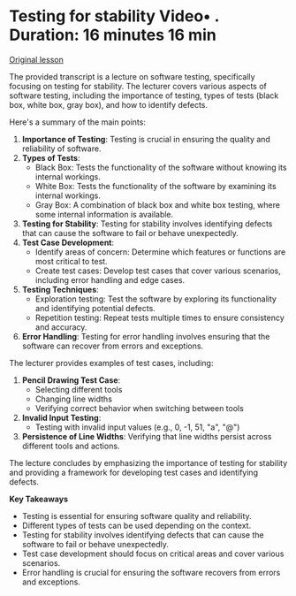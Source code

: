# Testing for stability Video• . Duration: 16 minutes 16 min

[Original lesson](https://www.coursera.org/learn/uol-introduction-to-programming-2/lecture/SNcCV/testing-for-stability)

The provided transcript is a lecture on software testing, specifically focusing on testing for stability. The lecturer covers various aspects of software testing, including the importance of testing, types of tests (black box, white box, gray box), and how to identify defects.

Here's a summary of the main points:

1. **Importance of Testing**: Testing is crucial in ensuring the quality and reliability of software.
2. **Types of Tests**:
	* Black Box: Tests the functionality of the software without knowing its internal workings.
	* White Box: Tests the functionality of the software by examining its internal workings.
	* Gray Box: A combination of black box and white box testing, where some internal information is available.
3. **Testing for Stability**: Testing for stability involves identifying defects that can cause the software to fail or behave unexpectedly.
4. **Test Case Development**:
	* Identify areas of concern: Determine which features or functions are most critical to test.
	* Create test cases: Develop test cases that cover various scenarios, including error handling and edge cases.
5. **Testing Techniques**:
	* Exploration testing: Test the software by exploring its functionality and identifying potential defects.
	* Repetition testing: Repeat tests multiple times to ensure consistency and accuracy.
6. **Error Handling**: Testing for error handling involves ensuring that the software can recover from errors and exceptions.

The lecturer provides examples of test cases, including:

1. **Pencil Drawing Test Case**:
	* Selecting different tools
	* Changing line widths
	* Verifying correct behavior when switching between tools
2. **Invalid Input Testing**:
	* Testing with invalid input values (e.g., 0, -1, 51, "a", "@")
3. **Persistence of Line Widths**: Verifying that line widths persist across different tools and actions.

The lecture concludes by emphasizing the importance of testing for stability and providing a framework for developing test cases and identifying defects.

**Key Takeaways**

* Testing is essential for ensuring software quality and reliability.
* Different types of tests can be used depending on the context.
* Testing for stability involves identifying defects that can cause the software to fail or behave unexpectedly.
* Test case development should focus on critical areas and cover various scenarios.
* Error handling is crucial for ensuring the software recovers from errors and exceptions.


